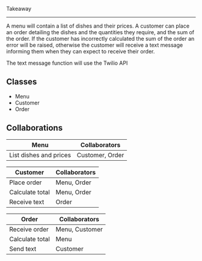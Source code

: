 
Takeaway
________

A menu will contain a list of dishes and their prices. A customer can place an order detailing the dishes and the quantities they require, and the sum of the order.
If the customer has incorrectly calculated the sum of the order an error will be raised, otherwise the customer will receive a text message informing them when they can expect to receive their order.

The text message function will use the Twilio API


Classes
-------

* Menu
* Customer
* Order


Collaborations
--------------

Menu                    | Collaborators
------------------------|-------------------
List dishes and prices  | Customer, Order


Customer                | Collaborators
------------------------|-------------------
Place order             | Menu, Order
Calculate total         | Menu, Order
Receive text            | Order

Order                   | Collaborators
------------------------|--------------------
Receive order           | Menu, Customer
Calculate total         | Menu
Send text               | Customer
